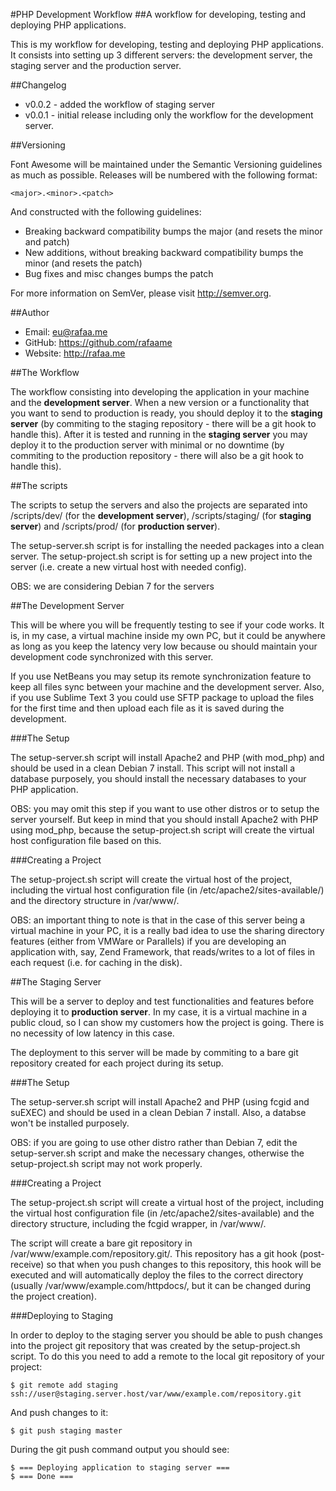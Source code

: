 #PHP Development Workflow
##A workflow for developing, testing and deploying PHP applications.

This is my workflow for developing, testing and deploying PHP applications. It consists into setting up 3 different servers: the development server, the staging server and the production server.

##Changelog
- v0.0.2 - added the workflow of staging server
- v0.0.1 - initial release including only the workflow for the development server.

##Versioning

Font Awesome will be maintained under the Semantic Versioning guidelines as much as possible. Releases will be numbered with the following format:

`<major>.<minor>.<patch>`

And constructed with the following guidelines:

* Breaking backward compatibility bumps the major (and resets the minor and patch)
* New additions, without breaking backward compatibility bumps the minor (and resets the patch)
* Bug fixes and misc changes bumps the patch

For more information on SemVer, please visit http://semver.org.

##Author
- Email: eu@rafaa.me
- GitHub: https://github.com/rafaame
- Website: http://rafaa.me

##The Workflow

The workflow consisting into developing the application in your machine and the **development server**. When a new version or a functionality that you want to send to production is ready, you should deploy it to the **staging server** (by commiting to the staging repository - there will be a git hook to handle this). After it is tested and running in the **staging server** you may deploy it to the production server with minimal or no downtime (by commiting to the production repository - there will also be a git hook to handle this).

##The scripts

The scripts to setup the servers and also the projects are separated into /scripts/dev/ (for the **development server**), /scripts/staging/ (for **staging server**) and /scripts/prod/ (for **production server**).

The setup-server.sh script is for installing the needed packages into a clean server. The setup-project.sh script is for setting up a new project into the server (i.e. create a new virtual host with needed config).

OBS: we are considering Debian 7 for the servers

##The Development Server

This will be where you will be frequently testing to see if your code works. It is, in my case, a virtual machine inside my own PC, but it could be anywhere as long as you keep the latency very low because ou should maintain your development code synchronized with this server.

If you use NetBeans you may setup its remote synchronization feature to keep all files sync between your machine and the development server. Also, if you use Sublime Text 3 you could use SFTP package to upload the files for the first time and then upload each file as it is saved during the development.

###The Setup

The setup-server.sh script will install Apache2 and PHP (with mod_php) and should be used in a clean Debian 7 install. This script will not install a database purposely, you should install the necessary databases to your PHP application.

OBS: you may omit this step if you want to use other distros or to setup the server yourself. But keep in mind that you should install Apache2 with PHP using mod_php, because the setup-project.sh script will create the virtual host configuration file based on this. 

###Creating a Project

The setup-project.sh script will create the virtual host of the project, including the virtual host configuration file (in /etc/apache2/sites-available/) and the directory structure in /var/www/.

OBS: an important thing to note is that in the case of this server being a virtual machine in your PC, it is a really bad idea to use the sharing directory features (either from VMWare or Parallels) if you are developing an application with, say, Zend Framework, that reads/writes to a lot of files in each request (i.e. for caching in the disk).

##The Staging Server

This will be a server to deploy and test functionalities and features before deploying it to **production server**. In my case, it is a virtual machine in a public cloud, so I can show my customers how the project is going. There is no necessity of low latency in this case.

The deployment to this server will be made by commiting to a bare git repository created for each project during its setup.

###The Setup

The setup-server.sh script will install Apache2 and PHP (using fcgid and suEXEC) and should be used in a clean Debian 7 install. Also, a databse won't be installed purposely.

OBS: if you are going to use other distro rather than Debian 7, edit the setup-server.sh script and make the necessary changes, otherwise the setup-project.sh script may not work properly.

###Creating a Project

The setup-project.sh script will create a virtual host of the project, including the virtual host configuration file (in /etc/apache2/sites-available) and the directory structure, including the fcgid wrapper, in /var/www/.

The script will create a bare git repository in /var/www/example.com/repository.git/. This repository has a git hook (post-receive) so that when you push changes to this repository, this hook will be executed and will automatically deploy the files to the correct directory (usually /var/www/example.com/httpdocs/, but it can be changed during the project creation).

###Deploying to Staging

In order to deploy to the staging server you should be able to push changes into the project git repository that was created by the setup-project.sh script. To do this you need to add a remote to the local git repository of your project:

    $ git remote add staging ssh://user@staging.server.host/var/www/example.com/repository.git

And push changes to it:

    $ git push staging master

During the git push command output you should see:

    $ === Deploying application to staging server ===
    $ === Done ===